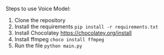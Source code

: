 Steps to use Voice Model:

1. Clone the repository
2. Install the requirements ```pip install -r requirements.txt```
3. Install Chocolatey https://chocolatey.org/install
4. Install ffmpeg  ```choco install ffmpeg```
5. Run the file ```python main.py```